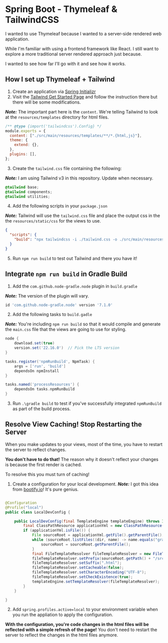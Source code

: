 # Spring Boot - Thymeleaf & TailwindCSS

I wanted to use Thymeleaf because I wanted to a server-side rendered web application.

While I'm familiar with using a frontend framework like React. I still want to explore
a more traditional server rendered approach just because.

I wanted to see how far I'll go with it and see how it works.

## How I set up Thymeleaf + Tailwind

1. Create an application via [Spring Initializr](https://start.spring.io/)
2. Visit the [Tailwind Get Started Page](https://v3.tailwindcss.com/docs/installation) and follow the instruction there
   but there will be some modifications.

**_Note:_** The important part here is the `content`. We're telling Tailwind to look at the `resources/templates`
directory for
html files.

```js
/** @type {import('tailwindcss').Config} */
module.exports = {
  content: ["./src/main/resources/templates/**/*.{html,js}"],
  theme: {
    extend: {},
  },
  plugins: [],
};
```

3. Create the `tailwind.css` file containing the following:

**_Note:_** I am using Tailwind v3 in this repository. Update when necessary.

```css
@tailwind base;
@tailwind components;
@tailwind utilities;
```

4. Add the following scripts in your `package.json`

**_Note:_** Tailwind will use the `tailwind.css` file and place the output css in the the `resources/static/css` for the
views to use.

```json
{
  "scripts": {
    "build": "npx tailwindcss -i ./tailwind.css -o ./src/main/resources/static/css/main.css"
  }
}
```

5. Run `npm run build` to test out Tailwind and there you have it!

## Integrate `npm run build` in Gradle Build

1. Add the `com.github.node-gradle.node` plugin in `build.gradle`

**_Note:_** The version of the plugin will vary.

```groovy
id 'com.github.node-gradle.node' version '7.1.0'
```

2. Add the following tasks to `build.gadle`

**_Note:_** You're including `npm run build` so that it would compile and generate the `main.css` file that the views
are going to use for styling.

```groovy
node {
    download.set(true)
    version.set('22.16.0')  // Pick the LTS version
}

tasks.register('npmRunBuild', NpmTask) {
    args = ['run', 'build']
    dependsOn npmInstall
}

tasks.named('processResources') {
    dependsOn tasks.npmRunBuild
}
```

3. Run `.\gradle build` to test if you've successfully integrated `npmRunBuild` as part of the build process.

## Resolve View Caching! Stop Restarting the Server

When you make updates to your views, most of the time, you have to restart the server to reflect changes.

**You don't have to do that!** The reason why it doesn't reflect your changes is because the first render is cached.

To resolve this you must turn of caching!

1. Create a configuration for your local development.
   **_Note:_** I got this idea from [bootify.io](https://bootify.io/)! It's pure genius.

```java

@Configuration
@Profile("local")
public class LocalDevConfig {

    public LocalDevConfig(final TemplateEngine templateEngine) throws IOException {
        final ClassPathResource applicationYml = new ClassPathResource("application.yml");
        if (applicationYml.isFile()) {
            File sourceRoot = applicationYml.getFile().getParentFile();
            while (sourceRoot.listFiles((dir, name) -> name.equals("gradlew")).length != 1) {
                sourceRoot = sourceRoot.getParentFile();
            }
            final FileTemplateResolver fileTemplateResolver = new FileTemplateResolver();
            fileTemplateResolver.setPrefix(sourceRoot.getPath() + "/src/main/resources/templates/");
            fileTemplateResolver.setSuffix(".html");
            fileTemplateResolver.setCacheable(false);
            fileTemplateResolver.setCharacterEncoding("UTF-8");
            fileTemplateResolver.setCheckExistence(true);
            templateEngine.setTemplateResolver(fileTemplateResolver);
        }
    }

}
```

2. Add `spring.profiles.active=local` to your environment variable when you run the appliation to apply the
   configuration.

**With the configuration, you're code changes in the html files will be reflected with a simple refresh of the page!**
You don't need to restart the server to reflect the changes in the html files anymore. 